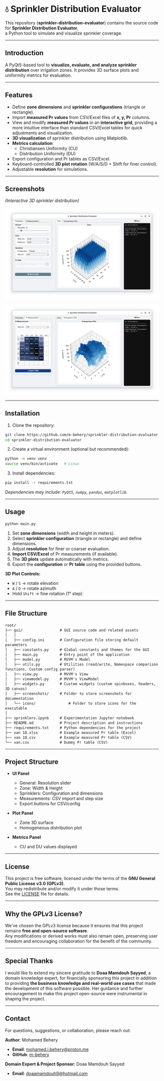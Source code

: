 # 💧 Sprinkler Distribution Evaluator

This repository (**sprinkler-distribution-evaluator**) contains the source code for **Sprinkler Distribution Evaluator**,  
a Python tool to simulate and visualize sprinkler coverage.

---

## Introduction

A PyQt5-based tool to **visualize, evaluate, and analyze sprinkler distribution** over irrigation zones. It provides 3D surface plots and uniformity metrics for evaluation.

---

## Features

- Define **zone dimensions** and **sprinkler configurations** (triangle or rectangle).
- Import **measured Pr values** from CSV/Excel files of **x, y, Pr** columns.
- View and modify **measured Pr values** in an **interactive grid**, providing a more intuitive interface than standard CSV/Excel tables for quick adjustments and visualization.
- **3D visualization** of sprinkler distribution using Matplotlib.
- **Metrics calculation**:
  - Christiansen Uniformity (CU)
  - Distribution Uniformity (DU)
- Export configuration and Pr tables as CSV/Excel.
- Keyboard-controlled **3D plot rotation** (W/A/S/D + Shift for finer control).
- Adjustable **resolution** for simulations.

---

## Screenshots

*(Interactive 3D sprinkler distribution)*

![Screenshot](https://github.com/m-behery/sprinkler-distribution-evaluator/blob/main/gui/screenshots/screenshot_a.png)

![Screenshot](https://github.com/m-behery/sprinkler-distribution-evaluator/blob/main/gui/screenshots/screenshot_b.png)

---

## Installation

1. Clone the repository:

```bash
git clone https://github.com/m-behery/sprinkler-distribution-evaluator.git
cd sprinkler-distribution-evaluator
````

2. Create a virtual environment (optional but recommended):

```bash
python -m venv venv
source venv/bin/activate   # Linux
```

3. Install dependencies:

```bash
pip install -r requirements.txt
```

*Dependencies may include: `PyQt5`, `numpy`, `pandas`, `matplotlib`.*

---

## Usage

```bash
python main.py
```

1. Set **zone dimensions** (width and height in meters).
2. Select **sprinkler configuration** (triangle or rectangle) and define dimensions.
3. Adjust **resolution** for finer or coarser evaluation.
4. **Import CSV/Excel** of Pr measurements (if available).
5. The **3D plots** update automatically with metrics.
6. Export the **configuration** or **Pr table** using the provided buttons.

**3D Plot Controls:**

* `W` / `S` → rotate elevation
* `A` / `D` → rotate azimuth
* Hold `Shift` → fine rotation (1° step)

---

## File Structure

```
root/
├── gui/                 # GUI source code and related assets
│   │
│   ├── config.ini       # Configuration file storing default parameters
│   ├── constants.py     # Global constants and themes for the GUI
│   ├── main.py          # Entry point of the application
│   ├── model.py         # MVVM's Model
│   ├── utils.py         # Utilities (read/write, Namespace comparison functions, Custom config parser)
│   ├── view.py          # MVVM's View
│   ├── viewmodel.py     # MVVM's ViewModel
│   ├── widgets.py       # Custom widgets (custom spinboxes, headers, 3D canvas)
│   ├── screenshots/     # Folder to store screenshots for documentation
│   └── icons/     			 # Folder to store icons for the executable
│
├── sprinklers.ipynb     # Experimentation Jupyter notebook
├── README.md            # Project description and instructions
├── requirements.txt     # Python dependencies for the project
├── van 18.xlsx          # Example measured Pr table (Excel)
├── van 18.csv           # Example measured Pr table (CSV)
└── van.csv              # Dummy Pr table (CSV)
```
---

## Project Structure

* **UI Panel**

  * General: Resolution slider
  * Zone: Width & Height
  * Sprinklers: Configuration and dimensions
  * Measurements: CSV import and step size
  * Export buttons for CSV/config
* **Plot Panel**

  * Zone 3D surface
  * Homogeneous distribution plot
* **Metrics Panel**

  * CU and DU values displayed

---

## License

This project is free software, licensed under the terms of the **GNU General Public License v3.0 (GPLv3)**.  
You may redistribute and/or modify it under those terms.  
See the [LICENSE](https://github.com/m-behery/sprinkler-distribution-evaluator/blob/main/LICENSE) file for details.

---

## Why the GPLv3 License?

We've chosen the GPLv3 license because it ensures that this project remains **free and open-source software**.  
Any modifications or derived works must also remain open, preserving user freedom and encouraging collaboration for the benefit of the community.

---

## Special Thanks

I would like to extend my sincere gratitude to **Doaa Mamdouh Sayyed**, a domain knowledge expert, for financially sponsoring this project in addition to providing **the business knowledge and real-world use cases** that made the development of this software possible. Her guidance and further encouragement to make this project open-source were instrumental in shaping the project.

---

## Contact

For questions, suggestions, or collaboration, please reach out:

**Author**: Mohamed Behery  
- **Email**: [mohamed.i.behery@proton.me](mailto:mohamed.i.behery@proton.me)  
- **GitHub**: [m-behery](https://github.com/m-behery)

**Domain Expert & Project Sponsor**: Doaa Mamdouh Sayyed
- **Email**: [doaamamdouh9@hotmail.com](mailto:doaamamdouh9@hotmail.com)  
